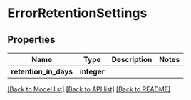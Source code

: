 # ErrorRetentionSettings

## Properties
Name | Type | Description | Notes
------------ | ------------- | ------------- | -------------
**retention_in_days** | **integer** |  | 

[[Back to Model list]](../README.md#documentation-for-models) [[Back to API list]](../README.md#documentation-for-api-endpoints) [[Back to README]](../README.md)


